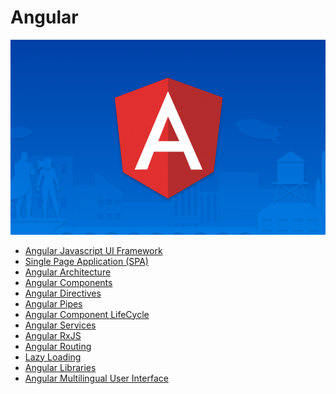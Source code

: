# Angular
<img src="/images/Angular2-825x510.png"/>

- <a href="https://github.com/RaviTambade/Angular/blob/main/Introduction.md">Angular Javascript UI Framework</a>
- <a href="https://github.com/RaviTambade/Angular/blob/main/spa.md">Single Page Application (SPA)</a>
- <a href="https://github.com/RaviTambade/Angular/blob/main/Architecture.md">Angular Architecture</a>
- <a href="https://github.com/RaviTambade/Angular/blob/main/ComponentArchitecture.md">Angular Components</a>
- <a href="https://github.com/RaviTambade/Angular/blob/main/Directives.md">Angular Directives</a>
- <a href="https://github.com/RaviTambade/Angular/blob/main/Pipes.md">Angular Pipes</a>
- <a href="https://github.com/RaviTambade/Angular/blob/main/lifecycle.md">Angular Component LifeCycle</a>
- <a href="https://github.com/RaviTambade/Angular/blob/main/Services.md">Angular Services</a>
- <a href="https://github.com/RaviTambade/Angular/blob/main/rxjs.md">Angular RxJS</a>
- <a href="https://github.com/RaviTambade/Angular/blob/main/routing.md">Angular Routing</a>
- <a href="https://github.com/RaviTambade/Angular/blob/main/lazyloading.md">Lazy Loading</a>
- <a href="https://github.com/RaviTambade/Angular/blob/main/AngularLibraryDRY.md">Angular Libraries</a>
- <a href="https://github.com/RaviTambade/Angular/blob/main/multilingual.md">Angular Multilingual User Interface</a>
